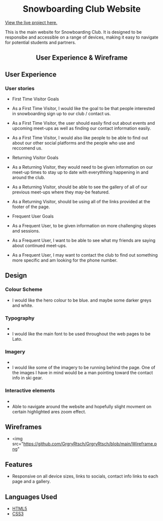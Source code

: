 <h1 align="center">Snowboarding Club Website</h1>

[View the live project here.](https://github.com/GrgryRtsch/snowboarding-club)

This is the main website for Snowboarding Club. It is designed to be responsibe and accessible on a range of devices, making it easy to navigate for potential students and partners.

<h2 align="center">User Experience & Wireframe</h2>

##  User Experience

###  User stories

-  First Time Visitor Goals
-  As a First Time Visitor, I would like the goal to be that people interested in snowboarding sign up to our club / contact us.
-  As a First Time Visitor, the user should easily find out about events and upcoming meet-ups as well as finding our contact information easily.
-  As a First Time Visitor, I would also like people to be able to find out about our other social platforms and the people who use and reccomend us.

-  Returning Visitor Goals
-  As a Returning Visitor, they would need to be given information on our meet-up times to stay up to date with everythhing happening in and around the club.
-  As a Returning Visitor, should be able to see the gallery of all of our previous meet-ups where they may-be featured.
-  As a Returning Visitor, should be using all of the links provided at the footer of the page.

-  Frequent User Goals
-  As a Frequent User, to be given information on more challenging slopes and sessions.
-  As a Frequent User, I want to be able to see what my friends are saying about continued meet-ups.
-  As a Frequent User, I may want to contact the club to find out something more specific and am looking for the phone number.

##  Design

###  Colour Scheme

-  I would like the hero colour to be blue. and maybe some darker greys and white.

###  Typography
-  
-  I would like the main font to be used throughout the web pages to be Lato.

###   Imagery
-  
-  I would like some of the imagery to be running behind the page. One of the images I have in mind would be a man pointing toward the contact info in ski gear.

###  Interactive elements
-  
-  Able to navigate around the website and hopefully slight movment on certain highlighted ares zoom effect.

##  Wireframes

-  <img src="https://github.com/GrgryRtsch/GrgryRtsch/blob/main/Wireframe.png"

##  Features

-  Responsive on all device sizes, links to socials, contact info links to each page and a gallery.

##  Languages Used

-   [HTML5](https://en.wikipedia.org/wiki/HTML5)
-   [CSS3](https://en.wikipedia.org/wiki/Cascading_Style_Sheets)
